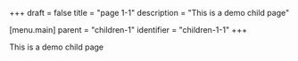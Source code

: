 +++
draft = false
title = "page 1-1"
description = "This is a demo child page"

[menu.main]
parent = "children-1"
identifier = "children-1-1"
+++

This is a demo child page